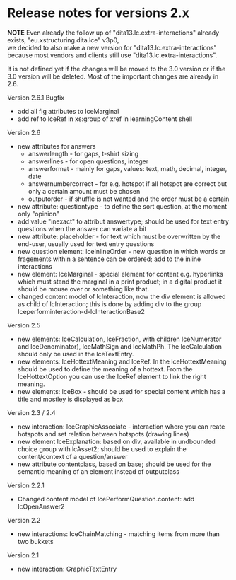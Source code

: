 # Release notes for versions 2.x

**NOTE**
Even already the follow up of "dita13.lc.extra-interactions" already exists, "eu.xstructuring.dita.lce" v3p0,  
we decided to also make a new version for "dita13.lc.extra-interactions" because most vendors and clients still use "dita13.lc.extra-interactions".

It is not defined yet if the changes will be moved to the 3.0 version or if the 3.0 version will be deleted. Most of the important changes are already in 2.6.

Version 2.6.1
Bugfix
- add all fig attributes to lceMarginal
- add ref to lceRef in xs:group of xref in learningContent shell

Version 2.6
- new attributes for answers
  - answerlength - for gaps, t-shirt sizing
  - answerlines - for open questions, integer
  - answerformat - mainly for gaps, values: text, math, decimal, integer, date
  - answernumbercorrect - for e.g. hotspot if all hotspot are correct but only a certain amount must be chosen
  - outputorder - if shuffle is not wanted and the order must be a certain
- new attribute: questiontype - to define the sort question, at the moment only "opinion"
- add value "inexact" to attribut answertype; should be used for text entry questions when the answer can variate a bit
- new attribute: placeholder - for text which must be overwritten by the end-user, usually used for text entry questions
- new question element: lceInlineOrder - new question in which words or fragements within a sentence can be ordered; add to the inline interactions
- new element: lceMarginal - special element for content e.g. hyperlinks which must stand the marginal in a print product; in a digital product it should be mouse over or something like that. 
- changed content model of lcInteraction, now the div element is allowed as child of lcInteraction; this is done by adding div to the group lceperforminteraction-d-lcInteractionBase2

Version 2.5
- new elements: lceCalculation, lceFraction, with children lceNumerator and lceDenominator), lceMathSign and lceMathPh. The lceCalculation should only be used in the lceTextEntry.
- new elements: lceHottextMeaning and lceRef. In the lceHottextMeaning should be used to define the meaning of a hottext. From the lceHottextOption you can use the lceRef element to link the right meaning.
- new elements: lceBox - should be used for special content which has a title and mostley is displayed as box

Version 2.3 / 2.4
- new interaction: lceGraphicAssociate - interaction where you can reate hotspots and set relation between hotspots (drawing lines)
- new element lceExplanation: based on div, available in undbounded choice group with lcAsset2; should be used to explain the content/context of a question/answer
- new attribute contentclass, based on base; should be used for the semantic meaning of an element instead of outputclass

Version 2.2.1
- Changed content model of lcePerformQuestion.content: add lcOpenAnswer2

Version 2.2
- new interactions: lceChainMatching - matching items from more than two bukkets

Version 2.1
- new interaction: GraphicTextEntry